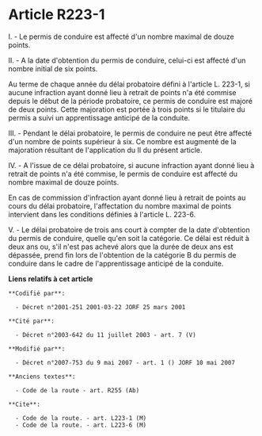 # Article R223-1

I. - Le permis de conduire est affecté d'un nombre maximal de douze points.

II. - A la date d'obtention du permis de conduire, celui-ci est affecté d'un nombre initial de six points.

Au terme de chaque année du délai probatoire défini à l'article L. 223-1, si aucune infraction ayant donné lieu à retrait de
points n'a été commise depuis le début de la période probatoire, ce permis de conduire est majoré de deux points. Cette
majoration est portée à trois points si le titulaire du permis a suivi un apprentissage anticipé de la conduite.

III. - Pendant le délai probatoire, le permis de conduire ne peut être affecté d'un nombre de points supérieur à six. Ce
nombre est augmenté de la majoration résultant de l'application du II du présent article.

IV. - A l'issue de ce délai probatoire, si aucune infraction ayant donné lieu à retrait de points n'a été commise, le permis
de conduire est affecté du nombre maximal de douze points.

En cas de commission d'infraction ayant donné lieu à retrait de points au cours du délai probatoire, l'affectation du nombre
maximal de points intervient dans les conditions définies à l'article L. 223-6.

V. - Le délai probatoire de trois ans court à compter de la date d'obtention du permis de conduire, quelle qu'en soit la
catégorie. Ce délai est réduit à deux ans ou, s'il n'est pas achevé alors que la durée de deux ans est dépassée, prend fin
lors de l'obtention de la catégorie B du permis de conduire dans le cadre de l'apprentissage anticipé de la conduite.

**Liens relatifs à cet article**

	**Codifié par**:

	  - Décret n°2001-251 2001-03-22 JORF 25 mars 2001

	**Cité par**:

	  - Décret n°2003-642 du 11 juillet 2003 - art. 7 (V)

	**Modifié par**:

	  - Décret n°2007-753 du 9 mai 2007 - art. 1 () JORF 10 mai 2007

	**Anciens textes**:

	  - Code de la route - art. R255 (Ab)

	**Cite**:

	  - Code de la route. - art. L223-1 (M)
	  - Code de la route. - art. L223-6 (M)
